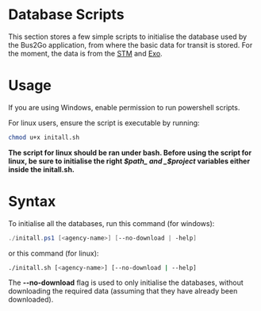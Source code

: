 # Database Scripts
This section stores a few simple scripts to initialise the database
used by the Bus2Go application, from where the basic data for transit
is stored. For the moment, the data is from the [STM](https://www.stm.info/en/about/developers)
and [Exo](https://exo.quebec/en/about/open-data).

# Usage
If you are using Windows, enable permission to run powershell scripts.

For linux users, ensure the script is executable by running:
```bash
chmod u+x initall.sh
```
**The script for linux should be ran under bash. Before using the script for linux, be sure to initialise the right _$path_
and _$project_ variables either inside the initall.sh.**

# Syntax
To initialise all the databases, run this command (for windows):
```powershell
./initall.ps1 [<agency-name>] [--no-download | -help]
```
or this command (for linux):
```bash
./initall.sh [<agency-name>] [--no-download | --help]
```

The **--no-download** flag is used to only initialise the databases, without downloading
the required data (assuming that they have already been downloaded).